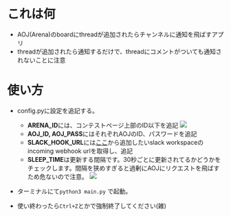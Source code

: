 # これは何
- AOJ(Arena)のboardにthreadが追加されたらチャンネルに通知を飛ばすアプリ
- threadが追加されたら通知するだけで、threadにコメントがついても通知されないことに注意

# 使い方
- config.pyに設定を追記する。
    - **ARENA_ID**には、コンテストページ上部のID以下を追記
    ![](https://i.imgur.com/yvAtTsu.png)
    - **AOJ_ID, AOJ_PASS**にはそれぞれAOJのID、パスワードを追記
    - **SLACK_HOOK_URL**には[ここ](https://slackbot-test-shiro.slack.com/apps/A0F7XDUAZ--incoming-webhook-?next_id=0)から追加したいslack workspaceのincoming webhook urlを取得し、追記
    - **SLEEP_TIME**は更新する間隔です。30秒ごとに更新されてるかどうかをチェックします。間隔を狭めすぎると過剰にAOJにリクエストを飛ばすため危ないので注意。
![](https://i.imgur.com/6xmszID.png)

- ターミナルにて```python3 main.py``` で起動。
- 使い終わったら```Ctrl+Z```とかで強制終了してください(雑)